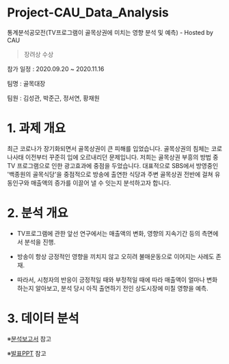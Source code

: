 # Project-CAU_Data_Analysis
통계분석공모전(TV프로그램이 골목상권에 미치는 영향 분석 및 예측) - Hosted by CAU

> 장려상 수상

참가 일정 : 2020.09.20 ~ 2020.11.16

팀명 : 골목대장

팀원 : 김성관, 박준근, 정서연, 황재원


# 1. 과제 개요

최근 코로나가 장기화되면서 골목상권이 큰 피해를 입었습니다. 골목상권의 침체는 코로나사태 이전부터 꾸준히 입에 오르내리던 문제입니다. 저희는 골목상권 부흥의 방법 중 TV 프로그램으로 인한 광고효과에 중점을 두었습니다. 대표적으로 SBS에서 방영중인 '백종원의 골목식당'을 중점적으로 방송에 출연한 식당과 주변 골목상권 전반에 걸쳐 유동인구와 매출액의 증가를 이끌어 낼 수 잇는지 분석하고자 합니다.


# 2. 분석 개요

 - TV프로그램에 관한 앞선 연구에서는 매출액의 변화, 영향의 지속기간 등의 측면에서 분석을 진행.

 - 방송이 항상 긍정적인 영향을 끼치지 않고 오히려 불매운동으로 이어지는 사례도 존재.

 - 따라서, 시청자의 반응이 긍정적일 때와 부정적일 때에 따라 매출액이 얼마나 변화하는지 알아보고, 분석 당시 아직 출연하기 전인 상도시장에 미칠 영향을 예측.



# 3. 데이터 분석

※[분석보고서](https://github.com/tjdrhks0808/Project-Road_Accident/blob/main/골목식당팀_분석보고서.pdf) 참고

※[발표PPT](https://github.com/tjdrhks0808/Project-Road_Accident/blob/main/골목식당팀_ppt.pdf) 참고
